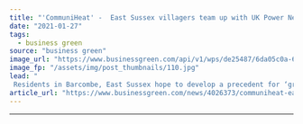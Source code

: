 ```yaml
---
title: "'CommuniHeat' -  East Sussex villagers team up with UK Power Networks on zero carbon heat scheme"
date: "2021-01-27"
tags: 
  - business green
source: "business green"
image_url: "https://www.businessgreen.com/api/v1/wps/de25487/6da05c0a-6d4a-4435-bf05-56e1450d4247/7/Sussex-village-to-become-zero-carbon-role-model-185x114.jpg"
image_fp: "/assets/img/post_thumbnails/110.jpg"
lead: "
 Residents in Barcombe, East Sussex hope to develop a precedent for ‘greener’ home heating that can be emulated by other rural communities ..."
article_url: "https://www.businessgreen.com/news/4026373/communiheat-east-sussex-villagers-team-uk-power-networks-zero-carbon-heat-scheme"
---
```


---
